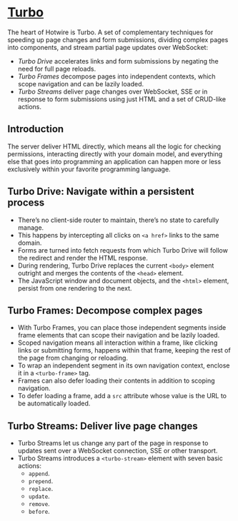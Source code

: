 # [Turbo](https://turbo.hotwired.dev)

The heart of Hotwire is Turbo. A set of complementary techniques for speeding
up page changes and form submissions, dividing complex pages into components,
and stream partial page updates over WebSocket:

- *Turbo Drive* accelerates links and form submissions by negating the need for full page reloads.
- *Turbo Frames* decompose pages into independent contexts, which scope navigation and can be lazily loaded.
- *Turbo Streams* deliver page changes over WebSocket, SSE or in response to form submissions using just HTML and a set of CRUD-like actions.

## Introduction

The server deliver HTML directly, which means all the logic for checking permissions,
interacting directly with your domain model, and everything else that goes into
programming an application can happen more or less exclusively within your favorite
programming language.

## Turbo Drive: Navigate within a persistent process

- There’s no client-side router to maintain, there’s no state to carefully manage.
- This happens by intercepting all clicks on `<a href>` links to the same domain.
- Forms are turned into fetch requests from which Turbo Drive will follow the redirect and render the HTML response. 
- During rendering, Turbo Drive replaces the current `<body>` element outright and merges
the contents of the `<head>` element.
- The JavaScript window and document objects, and the `<html>` element,
persist from one rendering to the next.

## Turbo Frames: Decompose complex pages

- With Turbo Frames, you can place those independent segments inside frame
elements that can scope their navigation and be lazily loaded.
- Scoped navigation means all interaction within a frame, like clicking links
or submitting forms, happens within that frame, keeping the rest of the
page from changing or reloading.
- To wrap an independent segment in its own navigation context, enclose it in a `<turbo-frame>` tag.
- Frames can also defer loading their contents in addition to scoping navigation.
- To defer loading a frame, add a `src` attribute whose value is the URL to be automatically loaded.

## Turbo Streams: Deliver live page changes

- Turbo Streams let us change any part of the page in response to updates sent
over a WebSocket connection, SSE or other transport.
- Turbo Streams introduces a `<turbo-stream>` element with seven basic actions:
  - `append`.
  - `prepend`.
  - `replace`.
  - `update`.
  - `remove`.
  - `before`.
 
